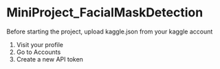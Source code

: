 # MiniProject_FacialMaskDetection

Before starting the project, upload kaggle.json from your kaggle account
1. Visit your profile
2. Go to Accounts
3. Create a new API token
